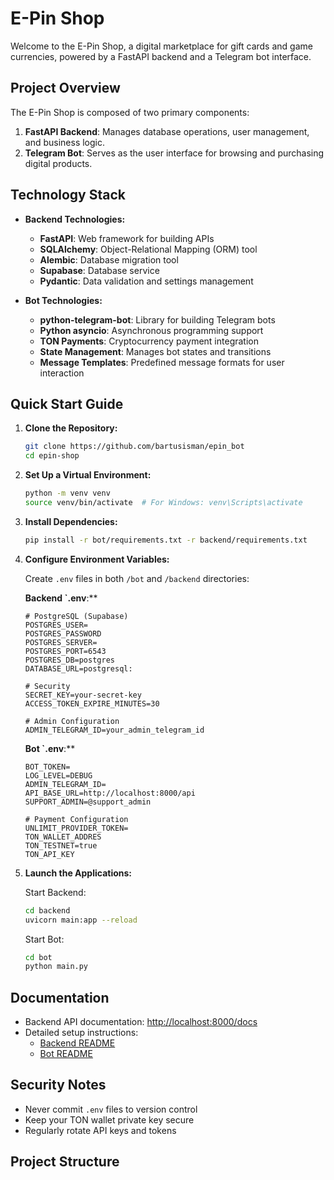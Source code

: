 # E-Pin Shop

Welcome to the E-Pin Shop, a digital marketplace for gift cards and game currencies, powered by a FastAPI backend and a Telegram bot interface.

## Project Overview

The E-Pin Shop is composed of two primary components:

1. **FastAPI Backend**: Manages database operations, user management, and business logic.
2. **Telegram Bot**: Serves as the user interface for browsing and purchasing digital products.

## Technology Stack

- **Backend Technologies:**
  - **FastAPI**: Web framework for building APIs
  - **SQLAlchemy**: Object-Relational Mapping (ORM) tool
  - **Alembic**: Database migration tool
  - **Supabase**: Database service
  - **Pydantic**: Data validation and settings management

- **Bot Technologies:**
  - **python-telegram-bot**: Library for building Telegram bots
  - **Python asyncio**: Asynchronous programming support
  - **TON Payments**: Cryptocurrency payment integration
  - **State Management**: Manages bot states and transitions
  - **Message Templates**: Predefined message formats for user interaction

## Quick Start Guide

1. **Clone the Repository:**
   ```bash
   git clone https://github.com/bartusisman/epin_bot
   cd epin-shop
   ```

2. **Set Up a Virtual Environment:**
   ```bash
   python -m venv venv
   source venv/bin/activate  # For Windows: venv\Scripts\activate
   ```

3. **Install Dependencies:**
   ```bash
   pip install -r bot/requirements.txt -r backend/requirements.txt
   ```

4. **Configure Environment Variables:**

   Create `.env` files in both `/bot` and `/backend` directories:

   **Backend `.env**:**
   ```plaintext
   # PostgreSQL (Supabase)
   POSTGRES_USER=
   POSTGRES_PASSWORD
   POSTGRES_SERVER=
   POSTGRES_PORT=6543
   POSTGRES_DB=postgres
   DATABASE_URL=postgresql:

   # Security
   SECRET_KEY=your-secret-key
   ACCESS_TOKEN_EXPIRE_MINUTES=30

   # Admin Configuration
   ADMIN_TELEGRAM_ID=your_admin_telegram_id
   ```

   **Bot `.env**:**
   ```plaintext
   BOT_TOKEN=
   LOG_LEVEL=DEBUG
   ADMIN_TELEGRAM_ID=
   API_BASE_URL=http://localhost:8000/api
   SUPPORT_ADMIN=@support_admin
   
   # Payment Configuration
   UNLIMIT_PROVIDER_TOKEN=
   TON_WALLET_ADDRES
   TON_TESTNET=true
   TON_API_KEY
   ```

5. **Launch the Applications:**

   Start Backend:
   ```bash
   cd backend
   uvicorn main:app --reload
   ```

   Start Bot:
   ```bash
   cd bot
   python main.py
   ```

## Documentation

- Backend API documentation: [http://localhost:8000/docs](http://localhost:8000/docs)
- Detailed setup instructions:
  - [Backend README](backend/README.md)
  - [Bot README](bot/README.md)

## Security Notes

- Never commit `.env` files to version control
- Keep your TON wallet private key secure
- Regularly rotate API keys and tokens

## Project Structure
